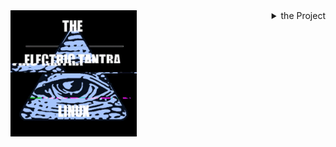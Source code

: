
<div style="inline-block">
<img src="https://github.com/the-Electric-Tantra-Linux/.github/blob/main/logo.gif?raw=true" alt="the Logo plus fancy glitch effect all the rage at present" width="40%" />

<div width="50%" style="float:right">
<details>
  <summary>
the Project
  </summary>
  <ul>
<li> Because certain individuals in  the awesome ricing community like to borrow other people's code then **not attribute in any way** the source of that code (which I at least have links to where ideas came from in my files and am making an Awesome list with everyone's configurations on it) the awesome configuration is private until a release is ready. At that time I will create a branch for the version at the time its posted on reddit and the discussions page on Github so people in the future can access the **actual version they see in the screenshot** evuidently a novel thought among those in the community. <br/> I an akk about using other people's configurations and code to generate your own, but that's going to have to wait until I release the thing. Sorry not sorry, learn to attribute. A link at the top of the file is not a burden, in fact its very helpful for later reference. </li>
    
  </ul>
</details>


  
  </div>
  
  
  </div>
